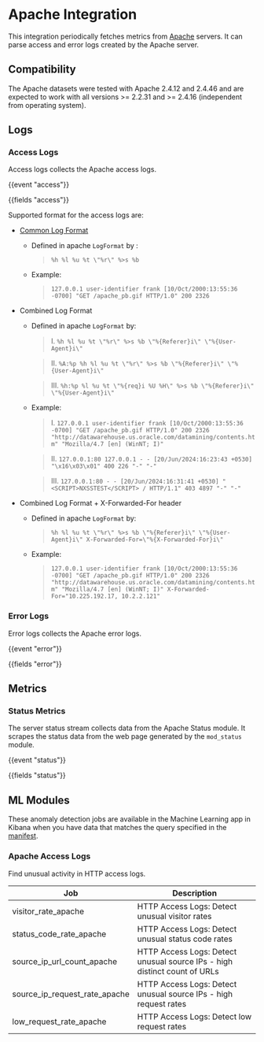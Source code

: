 # Apache Integration

This integration periodically fetches metrics from [Apache](https://httpd.apache.org/) servers. It can parse access and error
logs created by the Apache server.

## Compatibility

The Apache datasets were tested with Apache 2.4.12 and 2.4.46 and are expected to work with
all versions >= 2.2.31 and >= 2.4.16 (independent from operating system).

## Logs

### Access Logs

Access logs collects the Apache access logs.

{{event "access"}}

{{fields "access"}}

Supported format for the access logs are:

- [Common Log Format](https://en.wikipedia.org/wiki/Common_Log_Format)

  - Defined in apache `LogFormat` by :
 
    >```%h %l %u %t \"%r\" %>s %b```

  - Example:

    > `127.0.0.1 user-identifier frank [10/Oct/2000:13:55:36 -0700] "GET /apache_pb.gif HTTP/1.0" 200 2326`

- Combined Log Format

  - Defined in apache `LogFormat` by:

    >I. ```%h %l %u %t \"%r\" %>s %b \"%{Referer}i\" \"%{User-Agent}i\"```

    >II. ```%A:%p %h %l %u %t \"%r\" %>s %b \"%{Referer}i\" \"%{User-Agent}i\"```

    >III. ```%h:%p %l %u %t \"%{req}i %U %H\" %>s %b \"%{Referer}i\" \"%{User-Agent}i\"```

  - Example:

    >I. ```127.0.0.1 user-identifier frank [10/Oct/2000:13:55:36 -0700] "GET /apache_pb.gif HTTP/1.0" 200 2326 "http://datawarehouse.us.oracle.com/datamining/contents.htm" "Mozilla/4.7 [en] (WinNT; I)"```

    >II. ```127.0.0.1:80 127.0.0.1 - - [20/Jun/2024:16:23:43 +0530] "\x16\x03\x01" 400 226 "-" "-"```

    >III. ```127.0.0.1:80 - - [20/Jun/2024:16:31:41 +0530] "<SCRIPT>NXSSTEST</SCRIPT> / HTTP/1.1" 403 4897 "-" "-"```

- Combined Log Format + X-Forwarded-For header

  - Defined in apache `LogFormat` by:

    >```%h %l %u %t \"%r\" %>s %b \"%{Referer}i\" \"%{User-Agent}i\" X-Forwarded-For=\"%{X-Forwarded-For}i\"```

  - Example:

    >```127.0.0.1 user-identifier frank [10/Oct/2000:13:55:36 -0700] "GET /apache_pb.gif HTTP/1.0" 200 2326 "http://datawarehouse.us.oracle.com/datamining/contents.htm" "Mozilla/4.7 [en] (WinNT; I)" X-Forwarded-For="10.225.192.17, 10.2.2.121"```

### Error Logs

Error logs collects the Apache error logs.

{{event "error"}}

{{fields "error"}}

## Metrics

### Status Metrics

The server status stream collects data from the Apache Status module. It scrapes the status data from the web page
generated by the `mod_status` module.

{{event "status"}}

{{fields "status"}}

## ML Modules

These anomaly detection jobs are available in the Machine Learning app in Kibana
when you have data that matches the query specified in the
[manifest](https://github.com/elastic/integrations/blob/main/packages/apache/kibana/ml_module/apache-Logs-ml.json#L11).

### Apache Access Logs

Find unusual activity in HTTP access logs.

| Job | Description |
|---|---|
| visitor_rate_apache | HTTP Access Logs: Detect unusual visitor rates | 
| status_code_rate_apache | HTTP Access Logs: Detect unusual status code rates |
| source_ip_url_count_apache | HTTP Access Logs: Detect unusual source IPs - high distinct count of URLs |
| source_ip_request_rate_apache | HTTP Access Logs: Detect unusual source IPs - high request rates |
| low_request_rate_apache | HTTP Access Logs: Detect low request rates |
